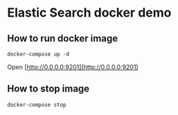 # Elastic Search docker demo

## How to run docker image

```
docker-compose up -d
```
Open [http://0.0.0.0:9201](http://0.0.0.0:9201)

## How to stop image

```sh
docker-compose stop
```
